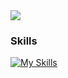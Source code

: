 
<img src="https://github-readme-stats.vercel.app/api?username=parkour86&rank_icon=github&show_icons=true&theme=gotham&&count_private=true&include_all_commits=true&text_color=c9cacc&icon_color=2bbc8a&bg_color=1d1f21&custom_title=Myles's%20Github%20Stats"/>

### Skills 
[![My Skills](https://skillicons.dev/icons?i=js,html,css,python,jquery,php,mysql,ansible)](https://skillicons.dev)

<!--
**parkour86/parkour86** is a ✨ _special_ ✨ repository because its `README.md` (this file) appears on your GitHub profile.

Here are some ideas to get you started:

- 🔭 I’m currently working on ...
- 🌱 I’m currently learning ...
- 👯 I’m looking to collaborate on ...
- 🤔 I’m looking for help with ...
- 💬 Ask me about ...
- 📫 How to reach me: ...
- 😄 Pronouns: ...
- ⚡ Fun fact: ...
-->
